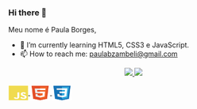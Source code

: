 ### Hi there 👋
Meu nome é Paula Borges,

- 🌱 I’m currently learning  HTML5, CSS3 e JavaScript.
- 📫 How to reach me: paulabzambeli@gmail.com



<div align="center">
  <a href="https://github.com/paulagmborges">
  <img height="180em" src="https://github-readme-stats.vercel.app/api?username=paulagmborges&show_icons=true&theme=dracula&include_all_commits=true&count_private=true"/>
  <img height="180em" src="https://github-readme-stats.vercel.app/api/top-langs/?username=paulagmborges&layout=compact&langs_count=7&theme=dracula"/>
</div>

  
  <div style="display: inline_block"><br>
  <img align="center" alt="paula-Js" height="30" width="40" src="https://raw.githubusercontent.com/devicons/devicon/master/icons/javascript/javascript-plain.svg">
  <img align="center" alt="paula-HTML" height="30" width="40" src="https://raw.githubusercontent.com/devicons/devicon/master/icons/html5/html5-original.svg">
  <img align="center" alt="paula-CSS" height="30" width="40" src="https://raw.githubusercontent.com/devicons/devicon/master/icons/css3/css3-original.svg">
  
  
</div>
  

  
  
  
 
 
 
 

